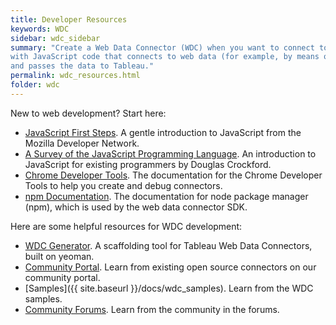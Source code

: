 ```yaml
---
title: Developer Resources
keywords: WDC
sidebar: wdc_sidebar
summary: "Create a Web Data Connector (WDC) when you want to connect to a web data source from Tableau. A WDC is an HTML page
with JavaScript code that connects to web data (for example, by means of a REST API), converts the data to a JSON format,
and passes the data to Tableau."
permalink: wdc_resources.html
folder: wdc
---
```


New to web development? Start here:

* [JavaScript First Steps](https://developer.mozilla.org/en-US/docs/Learn/JavaScript/First_steps). A gentle introduction to JavaScript from the Mozilla Developer Network.
* [A Survey of the JavaScript Programming Language](http://javascript.crockford.com/survey.html). An introduction to JavaScript for existing programmers by Douglas Crockford.
* [Chrome Developer Tools](https://developer.chrome.com/devtools). The documentation for the Chrome Developer Tools to help you create and debug connectors.
* [npm Documentation](https://docs.npmjs.com/). The documentation for node package manager (npm), which is used by the web data connector SDK.

Here are some helpful resources for WDC development:

* [WDC Generator](https://www.npmjs.com/package/generator-web-data-connector). A scaffolding tool for Tableau Web Data Connectors, built on yeoman.
* [Community Portal](https://tableau.github.io/webdataconnector/community/). Learn from existing open source connectors on our community portal.
* [Samples]({{ site.baseurl }}/docs/wdc_samples). Learn from the WDC samples.
* [Community Forums](http://community.tableau.com/community/developers/web-data-connectors/content). Learn from the community in the forums.

